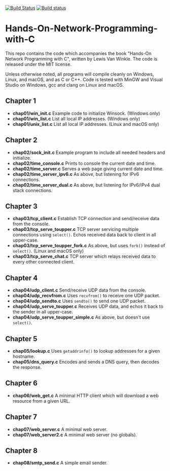 [![Build Status](https://travis-ci.org/codeplea/Hands-On-Network-Programming-with-C.svg?branch=master)](https://travis-ci.org/codeplea/Hands-On-Network-Programming-with-C)
[![Build status](https://ci.appveyor.com/api/projects/status/0swjf3ss11ep244f?svg=true)](https://ci.appveyor.com/project/codeplea/hands-on-network-programming-with-c)

# Hands-On-Network-Programming-with-C

This repo contains the code which accompanies the book "Hands-On Network
Programming with C", written by Lewis Van Winkle. The code is released under
the MIT license.

Unless otherwise noted, all programs will compile cleanly on Windows, Linux,
and macOS, and as C or C++. Code is tested with MinGW and Visual Studio on
Windows, gcc and clang on Linux and macOS.


## Chapter 1

* **chap01/win_init.c** Example code to initialize Winsock. (Windows only)
* **chap01/win_list.c** List all local IP addresses. (Windows only)
* **chap01/unix_list.c** List all local IP addresses. (Linux and macOS only)

## Chapter 2

* **chap02/sock_init.c** Example program to include all needed headers and initialize.
* **chap02/time_console.c** Prints to console the current date and time.
* **chap02/time_server.c** Serves a web page giving current date and time.
* **chap02/time_server_ipv6.c** As above, but listening for IPv6 connections.
* **chap02/time_server_dual.c** As above, but listening for IPv6/IPv4 dual stack connections.

## Chapter 3

* **chap03/tcp_client.c** Establish TCP connection and send/receive data from the console.
* **chap03/tcp_serve_toupper.c** TCP server servicing multiple connections using `select()`. Echos received data back to client in all upper-case.
* **chap03/tcp_serve_toupper_fork.c** As above, but uses `fork()` instead of `select()`. (Linux and macOS only)
* **chap03/tcp_serve_chat.c** TCP server which relays received data to every other connected client.

## Chapter 4

* **chap04/udp_client.c** Send/receive UDP data from the console.
* **chap04/udp_recvfrom.c** Uses `recvfrom()` to receive one UDP packet.
* **chap04/udp_sendto.c** Uses `sendto()` to send one UDP packet.
* **chap04/udp_serve_toupper.c** Receives UDP data, and echos it back to the sender in all upper-case.
* **chap04/udp_serve_toupper_simple.c** As above, but doesn't use `select()`.

## Chapter 5

* **chap05/lookup.c** Uses `getaddrinfo()` to lookup addresses for a given hostname.
* **chap05/dns_query.c** Encodes and sends a DNS query, then decodes the response.

## Chapter 6

* **chap06/web_get.c** A minimal HTTP client which will download a web resource from a given URL.

## Chapter 7

* **chap07/web_server.c** A minimal web server.
* **chap07/web_server2.c** A minimal web server (no globals).

## Chapter 8

* **chap08/smtp_send.c** A simple email sender.
